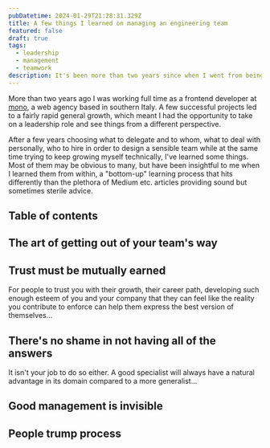 ```yaml
---
pubDatetime: 2024-01-29T21:28:31.329Z
title: A few things I learned on managing an engineering team
featured: false
draft: true
tags:
  - leadership
  - management
  - teamwork
description: It's been more than two years since when I went from being an individual contributor to delegating most of the coding, refining processes and hiring people. Here's a few things I've learned.
---
```


More than two years ago I was working full time as a frontend developer at [mono](https://mono.studio/en/), a web agency based in southern Italy. A few successful projects led to a fairly rapid general growth, which meant I had the opportunity to take on a leadership role and see things from a different perspective.

After a few years choosing what to delegate and to whom, what to deal with personally, who to hire in order to design a sensible team while at the same time trying to keep growing myself technically, I've learned some things. Most of them may be obvious to many, but have been insightful to me when I learned them from within, a "bottom-up" learning process that hits differently than the plethora of Medium etc. articles providing sound but sometimes sterile advice.

## Table of contents

## The art of getting out of your team's way

## Trust must be mutually earned

For people to trust you with their growth, their career path, developing such enough esteem of you and your company that they can feel like the reality you contribute to enforce can help them express the best version of themselves...

## There's no shame in not having all of the answers

It isn't your job to do so either. A good specialist will always have a natural advantage in its domain compared to a more generalist...

## Good management is invisible

## People trump process
